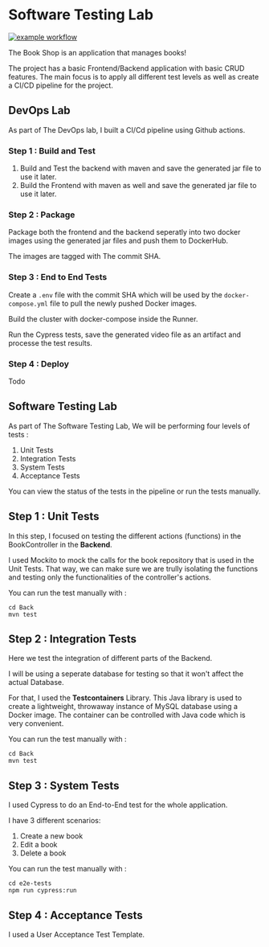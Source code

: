 # Software Testing Lab

[![example workflow](https://github.com/ShathaCodes/SoftwareTestingLab/actions/workflows/maven.yml/badge.svg)](https://github.com/ShathaCodes/SoftwareTestingLab/actions/workflows/maven.yml)

The Book Shop is an application that manages books!

The project has a basic Frontend/Backend application with basic CRUD features. The main focus is to apply all different test levels as well as create a CI/CD pipeline for the project.

## DevOps Lab

As part of The DevOps lab, I built a CI/Cd pipeline using Github actions.

### Step 1 : Build and Test

1.  Build and Test the backend with maven and save the generated jar file to use it later.
2.  Build the Frontend with maven as well and save the generated jar file to use it later.

### Step 2 : Package

Package both the frontend and the backend seperatly into two docker images using the generated jar files and push them to DockerHub.

The images are tagged with The commit SHA. 

### Step 3 : End to End Tests

Create a ``.env`` file with the commit SHA which will be used by the ``docker-compose.yml`` file to pull the newly pushed Docker images.

Build the cluster with docker-compose inside the Runner.

Run the Cypress tests, save the generated video file as an artifact and processe the test results. 

### Step 4 : Deploy

Todo


## Software Testing Lab

As part of The Software Testing Lab, We will be performing four levels of tests :

1. Unit Tests
2. Integration Tests
3. System Tests
4. Acceptance Tests

You can view the status of the tests in the pipeline or run the tests manually.

## Step 1 : Unit Tests

In this step, I focused on testing the different actions (functions) in the BookController in the **Backend**.

I used Mockito to mock the calls for the book repository that is used in the Unit Tests. That way, we can make sure we are trully isolating the functions and testing only the functionalities of the controller's actions.

You can run the test manually with :
```
cd Back
mvn test
```

## Step 2 : Integration Tests

Here we test the integration of different parts of the Backend.

I will be using a seperate database for testing so that it won't affect the actual Database. 

For that, I used the **Testcontainers** Library. This Java library is used to create a lightweight, throwaway instance of MySQL database using a Docker image. The container can be controlled with Java code which is very convenient.

You can run the test manually with :
```
cd Back
mvn test
```

## Step 3 : System Tests

I used Cypress to do an End-to-End test for the whole application.

I have 3 different scenarios:

1.  Create a new book
2.  Edit a book
3.  Delete a book

You can run the test manually with :
```
cd e2e-tests
npm run cypress:run
```

## Step 4 : Acceptance Tests

I used a User Acceptance Test Template.